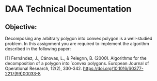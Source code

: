 # DAA Technical Documentation


## Objective: 
Decomposing any arbitrary polygon into convex polygon is a well-studied problem. In this
assignment you are required to implement the algorithm described in the following paper:

[1] Fernández, J., Cánovas, L., & Pelegrın, B. (2000). Algorithms for the decomposition of a polygon into ́
convex polygons. European Journal of Operational Research, 12(2), 330-342.
https://doi.org/10.1016/S0377-2217(99)00033-8


